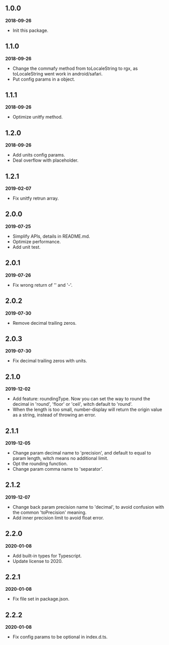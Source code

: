 ## 1.0.0

**2018-09-26**

* Init this package.

## 1.1.0

**2018-09-26**

- Change the commafy method from toLocaleString to rgx, as toLocaleString went work in android/safari.
- Put config params in a object.

## 1.1.1

**2018-09-26**

- Optimize unitfy method.

## 1.2.0

**2018-09-26**

- Add units config params.
- Deal overflow with placeholder.

## 1.2.1

**2019-02-07**

- Fix unitfy retrun array.

## 2.0.0

**2019-07-25**

- Simplify APIs, details in README.md.
- Optimize performance.
- Add unit test.

## 2.0.1

**2019-07-26**

- Fix wrong return of '' and '-'.

## 2.0.2

**2019-07-30**

- Remove decimal trailing zeros.

## 2.0.3

**2019-07-30**

- Fix decimal trailing zeros with units.

## 2.1.0

**2019-12-02**

- Add feature: roundingType. Now you can set the way to round the decimal in 'round', 'floor' or 'ceil', witch default to 'round'.
- When the length is too small, number-display will return the origin value as a string, instead of throwing an error.

## 2.1.1

**2019-12-05**

- Change param decimal name to 'precision', and default to equal to param length, witch means no additional limit.
- Opt the rounding function.
- Change param comma name to 'separator'.

## 2.1.2

**2019-12-07**

- Change back param precision name to 'decimal', to avoid confusion with the common 'toPrecision' meaning.
- Add inner precision limit to avoid float error.

## 2.2.0

**2020-01-08**

- Add built-in types for Typescript.
- Update license to 2020.

## 2.2.1

**2020-01-08**

- Fix file set in package.json.

## 2.2.2

**2020-01-08**

- Fix config params to be optional in index.d.ts.
